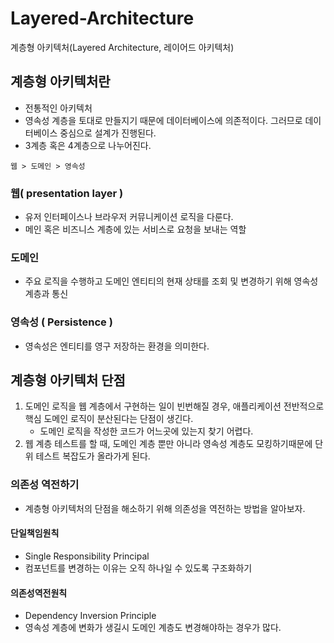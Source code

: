 # Layered-Architecture
계층형 아키텍처(Layered Architecture, 레이어드 아키텍처)

## 계층형 아키텍처란 ##
- 전통적인 아키텍처
- 영속성 계층을 토대로 만들지기 때문에 데이터베이스에 의존적이다. 그러므로 데이터베이스 중심으로 설계가 진행된다.
- 3계층 혹은 4계층으로 나누어진다.

````
웹 > 도메인 > 영속성
````

### 웹( presentation layer ) ###
- 유저 인터페이스나 브라우저 커뮤니케이션 로직을 다룬다.
- 메인 혹은 비즈니스 계층에 있는 서비스로 요청을 보내는 역할

### 도메인 ###
- 주요 로직을 수행하고 도메인 엔티티의 현재 상태를 조회 및 변경하기 위해 영속성 계층과 통신

### 영속성 ( Persistence ) ###
- 영속성은 엔티티를 영구 저장하는 환경을 의미한다.

## 계층형 아키텍처 단점 ##
1. 도메인 로직을 웹 계층에서 구현하는 일이 빈번해질 경우, 애플리케이션 전반적으로 핵심 도메인 로직이 분산된다는 단점이 생긴다.
    - 도메인 로직을 작성한 코드가 어느곳에 있는지 찾기 어렵다.
2. 웹 계층 테스트를 할 때, 도메인 계층 뿐만 아니라 영속성 계층도 모킹하기때문에 단위 테스트 복잡도가 올라가게 된다.

### 의존성 역전하기 ###
- 계층형 아키텍처의 단점을 해소하기 위해 의존성을 역전하는 방법을 알아보자.

#### 단일책임원칙 ####
- Single Responsibility Principal
- 컴포넌트를 변경하는 이유는 오직 하나일 수 있도록 구조화하기

#### 의존성역전원칙 ####
- Dependency Inversion Principle
- 영속성 계층에 변화가 생길시 도메인 계층도 변경해야하는 경우가 많다.
